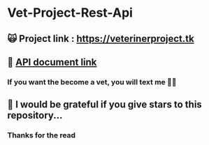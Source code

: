 # Vet-Project-Rest-Api

## 🙀 Project link : https://veterinerproject.tk
## 🐶 <a href="https://ksvc-vet-rest-api-erhangocen-dev.apps.sandbox.x8i5.p1.openshiftapps.com/swagger-ui.html" target="_blank">API document link</a> 

### If you want the become a vet, you will text me 🧑‍⚕️

## 🌟 I would be grateful if you give stars to this repository...

### Thanks for the read

